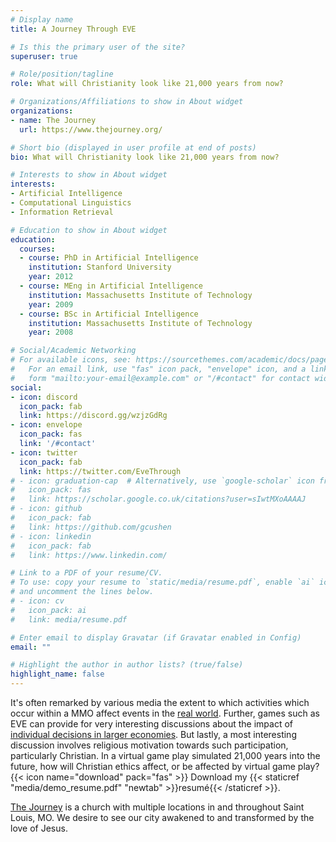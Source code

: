 ```yaml
---
# Display name
title: A Journey Through EVE

# Is this the primary user of the site?
superuser: true

# Role/position/tagline
role: What will Christianity look like 21,000 years from now? 

# Organizations/Affiliations to show in About widget
organizations:
- name: The Journey 
  url: https://www.thejourney.org/ 

# Short bio (displayed in user profile at end of posts)
bio: What will Christianity look like 21,000 years from now?

# Interests to show in About widget
interests:
- Artificial Intelligence
- Computational Linguistics
- Information Retrieval

# Education to show in About widget
education:
  courses:
  - course: PhD in Artificial Intelligence
    institution: Stanford University
    year: 2012
  - course: MEng in Artificial Intelligence
    institution: Massachusetts Institute of Technology
    year: 2009
  - course: BSc in Artificial Intelligence
    institution: Massachusetts Institute of Technology
    year: 2008

# Social/Academic Networking
# For available icons, see: https://sourcethemes.com/academic/docs/page-builder/#icons
#   For an email link, use "fas" icon pack, "envelope" icon, and a link in the
#   form "mailto:your-email@example.com" or "/#contact" for contact widget.
social:
- icon: discord
  icon_pack: fab
  link: https://discord.gg/wzjzGdRg
- icon: envelope
  icon_pack: fas
  link: '/#contact'
- icon: twitter
  icon_pack: fab
  link: https://twitter.com/EveThrough
# - icon: graduation-cap  # Alternatively, use `google-scholar` icon from `ai` icon pack
#   icon_pack: fas
#   link: https://scholar.google.co.uk/citations?user=sIwtMXoAAAAJ
# - icon: github
#   icon_pack: fab
#   link: https://github.com/gcushen
# - icon: linkedin
#   icon_pack: fab
#   link: https://www.linkedin.com/

# Link to a PDF of your resume/CV.
# To use: copy your resume to `static/media/resume.pdf`, enable `ai` icons in `params.toml`, 
# and uncomment the lines below.
# - icon: cv
#   icon_pack: ai
#   link: media/resume.pdf

# Enter email to display Gravatar (if Gravatar enabled in Config)
email: ""

# Highlight the author in author lists? (true/false)
highlight_name: false
---
```


It's often remarked by various media the extent to which activities which occur within a MMO affect events in the [real world](https://www.pcgamer.com/most-expensive-eve-online-ship-sale-ever-to-benefit-australian-wildfire-relief/). Further, games such as EVE can provide for very interesting discussions about the impact of [individual decisions in larger economies](https://www.academia.edu/10278352/Virtual_Worlds_Real_Economics). But lastly, a most interesting discussion involves religious motivation towards such participation, particularly Christian. In a virtual game play simulated 21,000 years into the future, how will Christian ethics affect, or be affected by virtual game play?
{{< icon name="download" pack="fas" >}} Download my {{< staticref "media/demo_resume.pdf" "newtab" >}}resumé{{< /staticref >}}.

[The Journey](https://www.thejourney.org/) is a church with multiple locations in and throughout Saint Louis, MO. We desire to see our city awakened to and transformed by the love of Jesus.


